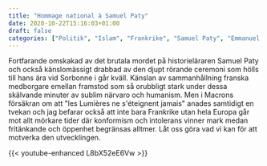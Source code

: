 ```yaml
---
title: "Hommage national à Samuel Paty"
date: 2020-10-22T15:16:03+01:00
draft: false
categories: ["Politik", "Islam", "Frankrike", "Samuel Paty", "Emmanuel Macron"]
---
```


Fortfarande omskakad av det brutala mordet på historieläraren Samuel Paty och också känslomässigt drabbad av den djupt rörande ceremoni som hölls till hans ära vid Sorbonne i går kväll. Känslan av sammanhållning franska medborgare emellan framstod som så orubbligt stark under dessa skälvande minuter av sublim närvaro och humanism. Men i Macrons försäkran om att "les Lumières ne s'éteignent jamais" anades samtidigt en tvekan och jag befarar också att inte bara Frankrike utan hela Europa går mot allt mörkare tider där konformism och intolerans vinner mark medan fritänkande och öppenhet begränsas alltmer. Låt oss göra vad vi kan för att motverka den utvecklingen.

{{< youtube-enhanced L8bX52eE6Vw >}}
